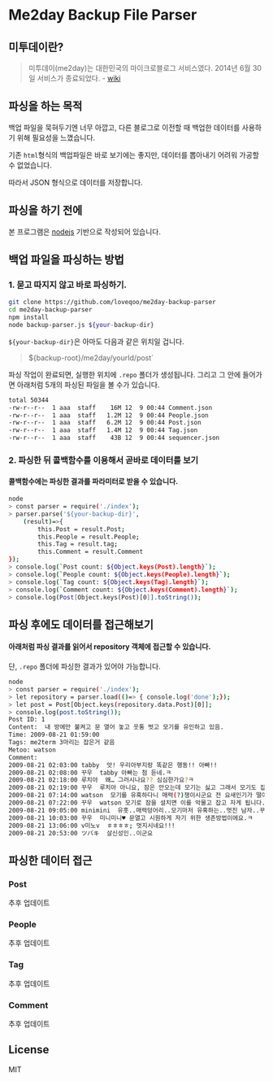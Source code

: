 # Me2day Backup File Parser

## 미투데이란?
> 미투데이(me2day)는 대한민국의 마이크로블로그 서비스였다. 2014년 6월 30일 서비스가 종료되었다.
\- [wiki](https://en.wikipedia.org/wiki/Me2day)

## 파싱을 하는 목적
백업 파일을 묵혀두기엔 너무 아깝고, 다른 블로그로 이전할 때 백업한 데이터를 사용하기 위해 필요성을 느꼈습니다.

기존 `html`형식의 백업파일은 바로 보기에는 좋지만, 데이터를 뽑아내기 어려워 가공할 수 없었습니다. 

따라서 JSON 형식으로 데이터를 저장합니다.

## 파싱을 하기 전에
본 프로그램은 [nodejs](https://nodejs.org/ko/) 기반으로 작성되어 있습니다.

## 백업 파일을 파싱하는 방법
### 1. 묻고 따지지 않고 바로 파싱하기.
```sh
git clone https://github.com/loveqoo/me2day-backup-parser
cd me2day-backup-parser
npm install
node backup-parser.js ${your-backup-dir}
```
`${your-backup-dir}`은 아마도 다음과 같은 위치일 겁니다. 
> ${backup-root}/me2day/yourId/post`

파싱 작업이 완료되면, 실행한 위치에 `.repo` 폴더가 생성됩니다.
그리고 그 안에 들어가면 아래처럼 5개의 파싱된 파일을 볼 수가 있습니다.
```bash
total 50344
-rw-r--r--  1 aaa  staff    16M 12  9 00:44 Comment.json
-rw-r--r--  1 aaa  staff   1.2M 12  9 00:44 People.json
-rw-r--r--  1 aaa  staff   6.2M 12  9 00:44 Post.json
-rw-r--r--  1 aaa  staff   1.4M 12  9 00:44 Tag.json
-rw-r--r--  1 aaa  staff    43B 12  9 00:44 sequencer.json
```
### 2. 파싱한 뒤 콜백함수를 이용해서 곧바로 데이터를 보기
#### 콜백함수에는 파싱한 결과를 파라미터로 받을 수 있습니다.
```sh
node
> const parser = require('./index');
> parser.parse('${your-backup-dir}', 
    (result)=>{ 
        this.Post = result.Post; 
        this.People = result.People; 
        this.Tag = result.tag; 
        this.Comment = result.Comment
});
> console.log(`Post count: ${Object.keys(Post).length}`);
> console.log(`People count: ${Object.keys(People).length}`);
> console.log(`Tag count: ${Object.keys(Tag).length}`);
> console.log(`Comment count: ${Object.keys(Comment).length}`);
> console.log(Post[Object.keys(Post)[0]].toString());
```
## 파싱 후에도 데이터를 접근해보기
#### 아래처럼 파싱 결과를 읽어서 repository 객체에 접근할 수 있습니다.
단, `.repo` 폴더에 파싱한 결과가 있어야 가능합니다.
```sh
node
> const parser = require('./index');
> let repository = parser.load(()=> { console.log('done');});
> let post = Post[Object.keys(repository.data.Post)[0]];
> console.log(post.toString());
Post ID: 1
Content:  내 방에만 불켜고 문 열어 놓고 웃통 벗고 모기를 유인하고 있음. 
Time: 2009-08-21 01:59:00
Tags: me2term 3마리는 잡은거 같음
Metoo: watson
Comment: 
2009-08-21 02:03:00 tabby  앗! 우리아부지랑 똑같은 행동!! 아빠!! 
2009-08-21 02:08:00 꾸우  tabby 아빠는 첨 듣네.ㅋ 
2009-08-21 02:18:00 루치아  왜… 그러시나요?? 심심한가요?ㅋ 
2009-08-21 02:19:00 꾸우  루치아 아니요, 잠은 안오는데 모기는 싫고 그래서 모기도 잡을 겸 요러고 있어요. 
2009-08-21 07:14:00 watson  모기를 유혹하다니 매력(?)쟁이시군요 전 요새인기가 떨어졌는지 안물리는^^; 
2009-08-21 07:22:00 꾸우  watson 모기로 잠을 설치면 이를 악물고 잡고 자게 됩니다. 
2009-08-21 09:05:00 minimini  유훗..매력덩어리..모기마저 유혹하는..멋진 남자..꾸엄마 
2009-08-21 10:03:00 꾸우  미니미니♥ 문열고 시원하게 자기 위한 생존방법이에요.ㅋ 
2009-08-21 13:06:00 v미노v  ㅎㅎㅎㅎ; 멋지시네요!!! 
2009-08-21 20:53:00 ツバキ  살신성인..이군요 

```
## 파싱한 데이터 접근
### Post
추후 업데이트
### People
추후 업데이트
### Tag
추후 업데이트
### Comment
추후 업데이트
## License
MIT